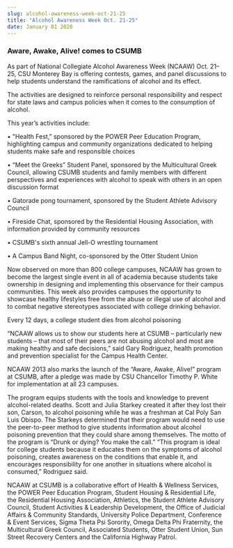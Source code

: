 ```yaml
---
slug: alcohol-awareness-week-oct-21-25
title: "Alcohol Awareness Week Oct. 21-25"
date: January 01 2020
---
```


<h3>Aware, Awake, Alive! comes to CSUMB</h3><p>As part of National Collegiate Alcohol Awareness Week (NCAAW) Oct. 21–25, CSU Monterey Bay is offering contests, games, and panel discussions to help students understand the ramifications of alcohol and its effect.
</p><p>The activities are designed to reinforce personal responsibility and respect for state laws and campus policies when it comes to the consumption of alcohol.
</p><p>This year’s activities include:
</p><p>• "Health Fest,” sponsored by the POWER Peer Education Program, highlighting campus and community organizations dedicated to helping students make safe and responsible choices
</p><p>• “Meet the Greeks” Student Panel, sponsored by the Multicultural Greek Council, allowing CSUMB students and family members with different perspectives and experiences with alcohol to speak with others in an open discussion format
</p><p>• Gatorade pong tournament, sponsored by the Student Athlete Advisory Council
</p><p>• Fireside Chat, sponsored by the Residential Housing Association, with information provided by community resources
</p><p>• CSUMB's sixth annual Jell-O wrestling tournament
</p><p>• A Campus Band Night, co-sponsored by the Otter Student Union
</p><p>Now observed on more than 800 college campuses, NCAAW has grown to become the largest single event in all of academia because students take ownership in designing and implementing this observance for their campus communities. This week also provides campuses the opportunity to showcase healthy lifestyles free from the abuse or illegal use of alcohol and to combat negative stereotypes associated with college drinking behavior.
</p><p>Every 12 days, a college student dies from alcohol poisoning
</p><p>“NCAAW allows us to show our students here at CSUMB – particularly new students – that most of their peers are not abusing alcohol and most are making healthy and safe decisions,” said Gary Rodriguez, health promotion and prevention specialist for the Campus Health Center.
</p><p>NCAAW 2013 also marks the launch of the “Aware, Awake, Alive!” program at CSUMB, after a pledge was made by CSU Chancellor Timothy P. White for implementation at all 23 campuses.
</p><p>The program equips students with the tools and knowledge to prevent alcohol-related deaths. Scott and Julia Starkey created it after they lost their son, Carson, to alcohol poisoning while he was a freshman at Cal Poly San Luis Obispo. The Starkeys determined that their program would need to use the peer-to-peer method to give students information about alcohol poisoning prevention that they could share among themselves. The motto of the program is “Drunk or dying? You make the call.” “This program is ideal for college students because it educates them on the symptoms of alcohol poisoning, creates awareness on the conditions that enable it, and encourages responsibility for one another in situations where alcohol is consumed,” Rodriguez said.
</p><p>NCAAW at CSUMB is a collaborative effort of Health &amp; Wellness Services, the POWER Peer Education Program, Student Housing &amp; Residential Life, the Residential Housing Association, Athletics, the Student Athlete Advisory Council, Student Activities &amp; Leadership Development, the Office of Judicial Affairs &amp; Community Standards, University Police Department, Conference &amp; Event Services, Sigma Theta Psi Sorority, Omega Delta Phi Fraternity, the Multicultural Greek Council, Associated Students, Otter Student Union, Sun Street Recovery Centers and the California Highway Patrol.  
</p>
